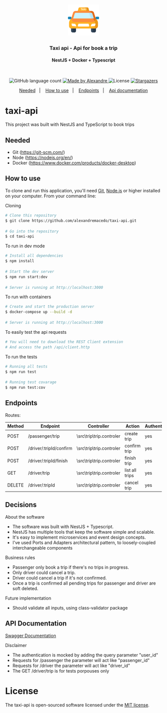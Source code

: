 <h1 align="center">
  <img alt="taxi-api" title="taxi-api" src=".github/logo.png" width="100px" />
</h1>

<h3 align="center">
  Taxi api - Api for book a trip
</h3>

<h4 align="center">
  NestJS + Docker + Typescript
</h4>
</br>

<p align="center">
  <img alt="GitHub language count" src="https://img.shields.io/github/languages/count/AlexandreMacedo/taxi-api?color=%2304D361">

  <a href="https://github.com/AlexandreMacedo">
    <img alt="Made by Alexandre" src="https://img.shields.io/badge/made%20by-Alexandre-%2304D361">
  </a>

  <img alt="License" src="https://img.shields.io/badge/license-MIT-%2304D361">

  <a href="https://github.com/AlexandreMacedo/user/stargazers">
    <img alt="Stargazers" src="https://img.shields.io/github/stars/AlexandreMacedo/taxi-api?style=social">
  </a>
</p>

<p align="center">
  <a href="#needed">Needed</a>&nbsp;&nbsp;&nbsp;|&nbsp;&nbsp;&nbsp;
  <a href="#how-to-use">How to use</a>&nbsp;&nbsp;&nbsp;|&nbsp;&nbsp;&nbsp;
  <a href="#endpoints">Endpoints</a>&nbsp;&nbsp;&nbsp;|&nbsp;&nbsp;&nbsp;
  <a href="#api-documentation">Api documentation</a>
</p>

# taxi-api

This project was built with NestJS and TypeScript to book trips

## Needed

- Git (https://git-scm.com/)
- Node (https://nodejs.org/en/)
- Docker (https://www.docker.com/products/docker-desktop)

## How to use

To clone and run this application, you'll need [Git](https://git-scm.com), [Node.js][nodejs] or higher installed on your computer. From your command line:

Cloning

```bash
# Clone this repository
$ git clone https://github.com/alexandremacedo/taxi-api.git

# Go into the repository
$ cd taxi-api
```

To run in dev mode

```bash
# Install all dependencies
$ npm install

# Start the dev server
$ npm run start:dev

# Server is running at http://localhost:3000
```

To run with containers

```bash
# Create and start the production server
$ docker-compose up --build -d

# Server is running at http://localhost:3000
```

To easily test the api requests
```bash
# You will need to download the REST Client extension
# And access the path /api/client.http
```

To run the tests

```bash
# Running all tests
$ npm run test

# Running test covarage
$ npm run test:cov
```

## Endpoints

Routes:

| Method | Endpoint                | Controller               | Action         | Authentication |
| ------ | ----------------------- | ------------------------ | -------------- | -------------- |
| POST   | /passenger/trip         | \src\trip\trip.controler | create trip    | yes            |
| POST   | /driver/:tripId/confirm | \src\trip\trip.controler | confirm trip   | yes            |
| POST   | /driver/:tripId/finish  | \src\trip\trip.controler | finish trip    | yes            |
| GET    | /driver/trip            | \src\trip\trip.controler | list all trips | yes            |
| DELETE | /driver/:tripId         | \src\trip\trip.controler | cancel trip    | yes            |

## Decisions

About the software

- The software was built with NestJS + Typescript.
- NestJS has multiple tools that keep the software simple and scalable.
- It's easy to implement microservices and event design concepts.
- I've used Ports and Adapters architectural pattern, to loosely-coupled interchangeable components

Business rules

- Passenger only book a trip if there's no trips in progress.
- Only driver could cancel a trip.
- Driver could cancel a trip if it's not confirmed.
- Once a trip is confirmed all pending trips for passenger and driver are soft deleted.

Future implementation

- Should validate all inputs, using class-validator package

## API Documentation

[Swagger Documentation](https://app.swaggerhub.com/apis/alexandremacedo/taxi-api/1.0.0#/Waypoints)

Disclaimer
- The authentication is mocked by adding the query parameter "user_id"
- Requests for /passenger the parameter will act like "passenger_id"
- Requests for /driver the parameter will act like "driver_id"
- The GET /driver/trip is for tests porpouses only

# License

The taxi-api is open-sourced software licensed under the [MIT license](https://opensource.org/licenses/MIT).

[nodejs]: https://nodejs.org/
